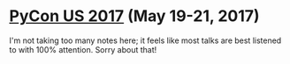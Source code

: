 # [PyCon US 2017](https://us.pycon.org/2017/) (May 19-21, 2017)

I'm not taking too many notes here;
it feels like most talks are best listened to with 100% attention.
Sorry about that!
